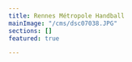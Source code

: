 ```yaml
---
title: Rennes Métropole Handball
mainImage: "/cms/dsc07038.JPG"
sections: []
featured: true

---
```

